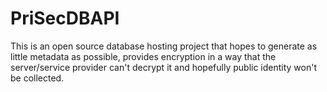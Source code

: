 # PriSecDBAPI

This is an open source database hosting project that hopes to generate as little metadata as possible,
provides encryption in a way that the server/service provider can't decrypt it and
hopefully public identity won't be collected.
